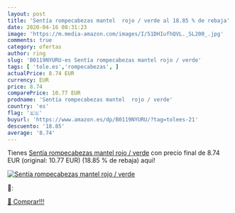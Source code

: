 ```yaml
---
layout: post
title: 'Sentía rompecabezas mantel  rojo / verde al 18.85 % de rebaja'
date: 2020-04-16 08:31:23
image: 'https://m.media-amazon.com/images/I/51DHIufhQVL._SL200_.jpg'
comments: true
category: ofertas
author: ring
slug: 'B0119NYURU-es Sentía rompecabezas mantel rojo / verde'
tags: [ 'tole.es','rompecabezas', ]
actualPrice: 8.74 EUR
currency: EUR
price: 8.74
comparePrice: 10.77 EUR
prodname: 'Sentía rompecabezas mantel  rojo / verde'
country: 'es'
flag: '🇪🇸'
buyurl: 'https://www.amazon.es/dp/B0119NYURU/?tag=tolees-21'
descuento: '18.85'
average: '8.74'
---
```


Tienes [Sentía rompecabezas mantel  rojo / verde](https://www.amazon.es/dp/B0119NYURU/?tag=tolees-21) con precio final de  8.74 EUR (original: 10.77 EUR) (18.85 %  de rebaja) aqui!

[![Sentía rompecabezas mantel  rojo / verde](https://m.media-amazon.com/images/I/51DHIufhQVL._SL200_.jpg)](https://www.amazon.es/dp/B0119NYURU/?tag=tolees-21)

🔎:


[🛒 Comprar!!!](https://www.amazon.es/dp/B0119NYURU/?tag=tolees-21)
